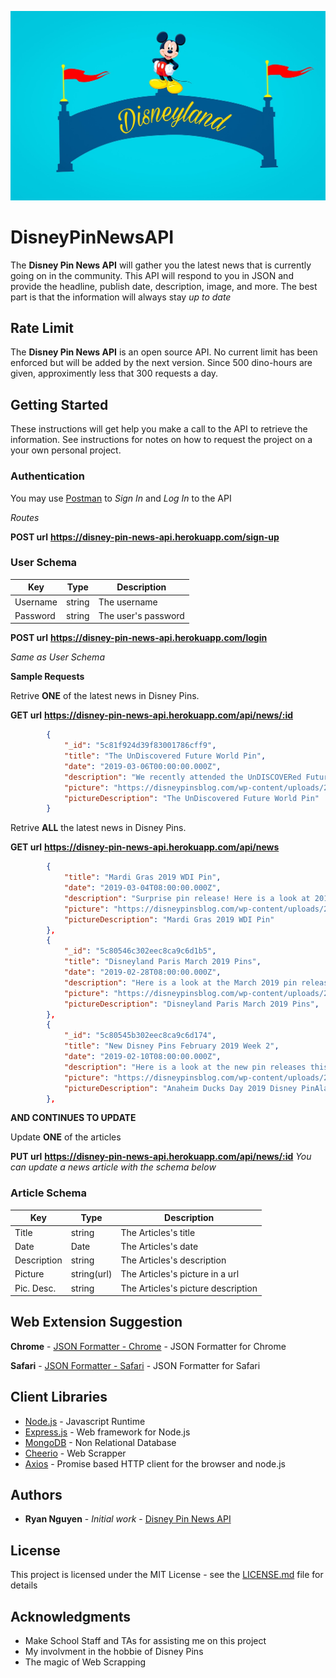 ![Banner](DisneyPic.jpg)
# DisneyPinNewsAPI

The **Disney Pin News API** will gather you the latest news that is currently going on in the community. This API will respond to you in JSON and provide the headline, publish date, description, image, and more. The best part is that the information will always stay *up to date* 

## Rate Limit

The **Disney Pin News API** is an open source API. No current limit has been enforced but will be added by the next version. Since 500 dino-hours are given, approximently less that 300 requests a day. 

## Getting Started

These instructions will get help you make a call to the API to retrieve the information. See instructions for notes on how to request the project on a your own personal project.

### Authentication
You may use [Postman](https://www.getpostman.com/) to *Sign In* and *Log In* to the API

*Routes*

**POST url** __https://disney-pin-news-api.herokuapp.com/sign-up__

### User Schema

| Key         | Type         | Description                                                           |
|-------------|--------------|-----------------------------------------------------------------------|
| Username    |    string    | The username                                                          |
| Password    |    string    | The user's password                                                   |

**POST url** __https://disney-pin-news-api.herokuapp.com/login__

*Same as User Schema*

**Sample Requests**

Retrive **ONE** of the latest news in Disney Pins.

**GET url** __https://disney-pin-news-api.herokuapp.com/api/news/:id__

```JSON
        {
            "_id": "5c81f924d39f83001786cff9",
            "title": "The UnDiscovered Future World Pin",
            "date": "2019-03-06T00:00:00.000Z",
            "description": "We recently attended the UnDISCOVERed Future World Tour at Walt Disney World. On this tour you learn about Walt Disney’s original idea for Epcot, how the park has evolved and explore backstage areas! All guests receive a pin that we want to share with you.It features a monorail, Spaceship Earth and reads: The UnDISCOVERed Future World. Pin-on-pin design and it is an open edition. It can only be obtained by attending the tour.Some of our favorite parts were seeing the HP Lounge above Mission: Space attraction, walking through the costuming department at Epcot, and seeing the construction for the new Space restaurant behind Test Track!We highly recommend this tour if you’re a fan of Walt Disney history and Epcot. Click here to learn more.-Disney Pins Blog",
            "picture": "https://disneypinsblog.com/wp-content/uploads/2019/03/The-UnDiscovered-Future-World-Pin.jpg",
            "pictureDescription": "The UnDiscovered Future World Pin"
        }
```

Retrive **ALL** the latest news in Disney Pins.

**GET url** __https://disney-pin-news-api.herokuapp.com/api/news__
```JSON
        {
            "title": "Mardi Gras 2019 WDI Pin",
            "date": "2019-03-04T08:00:00.000Z",
            "description": "Surprise pin release! Here is a look at 2019 Mardi Gras pin at Mickey’s of Glendale! Retail price is $24.95 and the LE size is 250. Available only to Disney Cast Members.This pin features Naveen, Tiana & Louis from Disney’s Princess and the Frog. Click here to view the Mickey’s of Glendale pin category.-Disney Pins Blog",
            "picture": "https://disneypinsblog.com/wp-content/uploads/2019/03/Mardi-Gras-2019-WDI-Pin.jpg",
            "pictureDescription": "Mardi Gras 2019 WDI Pin"
        },
        {
            "_id": "5c80546c302eec8ca9c6d1b5",
            "title": "Disneyland Paris March 2019 Pins",
            "date": "2019-02-28T08:00:00.000Z",
            "description": "Here is a look at the March 2019 pin releases at DLP. This month includes Captain Marvel, St. Patrick’s Day, Princesses Day and more!Click here to view all Disneyland Paris pins.-Disney Pins Blog",
            "picture": "https://disneypinsblog.com/wp-content/uploads/2019/02/Disneyland-Paris-March-2019-Pins-724x1024.jpg",
            "pictureDescription": "Disneyland Paris March 2019 Pins",
        },
        {
            "_id": "5c80545b302eec8ca9c6d174",
            "title": "New Disney Pins February 2019 Week 2",
            "date": "2019-02-10T08:00:00.000Z",
            "description": "Here is a look at the new pin releases this week at Disney Parks.In case you missed it:DPB Community | DPB Podcast| DPBStore.com-Disney Pins Blog",
            "picture": "https://disneypinsblog.com/wp-content/uploads/2019/02/Anaheim-Ducks-Day-2019-Disney-Pin-1.png",
            "pictureDescription": "Anaheim Ducks Day 2019 Disney PinAladdin Kingdom Consoles PinPresidents’ Day 2019 Disney PinWinnie the Pooh Balloon PinMarie Lady Disney PinGadget Hackwrench Disney PinMuppet Babies Disney PinPua and Hei Hei Disney Pin",
        },
```
**AND CONTINUES TO UPDATE**

Update **ONE** of the articles

**PUT url**  __https://disney-pin-news-api.herokuapp.com/api/news/:id__
*You can update a news article with the schema below*

### Article Schema

| Key         | Type         | Description                                                           |
|-------------|--------------|-----------------------------------------------------------------------|
| Title       |    string    | The Articles's title                                                  |
| Date        |     Date     | The Articles's date                                                   |
| Description |    string    | The Articles's description                                            |
| Picture     |  string(url) | The Articles's picture in a url                                       |
| Pic. Desc.  |    string    | The Articles's picture description                                    |

## Web Extension Suggestion
**Chrome** - [JSON Formatter - Chrome](https://chrome.google.com/webstore/detail/json-formatter/bcjindcccaagfpapjjmafapmmgkkhgoa?hl=en) - JSON Formatter for Chrome

**Safari** - [JSON Formatter - Safari](https://safari-extensions.apple.com/details/?id=com.marcdonkers.asinijsonviewer) - JSON Formatter for Safari

## Client Libraries

* [Node.js](https://nodejs.org/dist/latest-v11.x/docs/api/) - Javascript Runtime
* [Express.js](https://expressjs.com/) - Web framework for Node.js
* [MongoDB](https://www.mongodb.com/) - Non Relational Database
* [Cheerio](https://cheerio.js.org/) - Web Scrapper
* [Axios](https://www.npmjs.com/package/axios) - Promise based HTTP client for the browser and node.js

## Authors

* **Ryan Nguyen** - *Initial work* - [Disney Pin News API](https://github.com/GirugaCode/Disney-Pin-New-API)

## License

This project is licensed under the MIT License - see the [LICENSE.md](LICENSE.md) file for details

## Acknowledgments

* Make School Staff and TAs for assisting me on this project
* My involvment in the hobbie of Disney Pins
* The magic of Web Scrapping